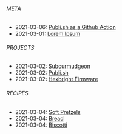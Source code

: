 ###### META
- 2021-03-06: [Publi.sh as a Github Action](/meta/20210306-publish-as-a-github-action.html)
- 2021-03-01: [Lorem Ipsum](/meta/20210301-lorem-ipsum.html)

###### PROJECTS
- 2021-03-02: [Subcurmudgeon](https://www.github.com/subcurmudgeon/subcurmudgeon.github.io)
- 2021-03-02: [Publi.sh](https://www.github.com/subcurmudgeon/publi.sh)
- 2021-03-02: [Hexbright Firmware](https://www.github.com/subcurmudgeon/hexbright-firmware)

###### RECIPES
- 2021-03-04: [Soft Pretzels](/recipes/soft-pretzels.html)
- 2021-03-04: [Bread](/recipes/bread.html)
- 2021-03-04: [Biscotti](/recipes/biscotti.html)
